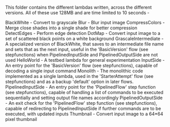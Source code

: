 This folder contains the different lambdas written, across the different versions. All of these use 128MB and are time limited to 10 seconds -

BlackWhite - Convert to grayscale
Blur - Blur input image
CompressColors - Merge close shades into a single shade for better compression
DetectEdges - Perform edge detection
DotMap - Convert input image to a set of scattered black points on a white background
GrascaleIntermediate - A specialized version of BlackWhite, that saves to an intermediate file name and sets that as the next input, useful in the 'BasicVersion' flow (see stepfunctions) when PipelinedInputSide and PipelinedOutputSide are not used
HelloWorld - A testbed lambda for general experimentation
InputSide - An entry point for the 'BasicVersion' flow (see stepfunctions), capable of decoding a single input command
Monolith - The monolithic code implemented as a single lambda, used in the 'StarterAttempt' flow (see stepfunctions) and as a backup 'default' option in later flows.
PipelinedInputSide - An entry point for the 'PipelinedFlow' step function (see stepfunctions), capable of handling a list of commands to be executed sequentially and setting output file names accordingly
PipelinedOutputSide - An exit check for the 'PipelinedFlow' step function (see stepfunctions), capable of redirecting to PipelinedInputSide if further commands are to be executed, with updated inputs
Thumbnail - Convert input image to a 64*64 pixel thumbnail